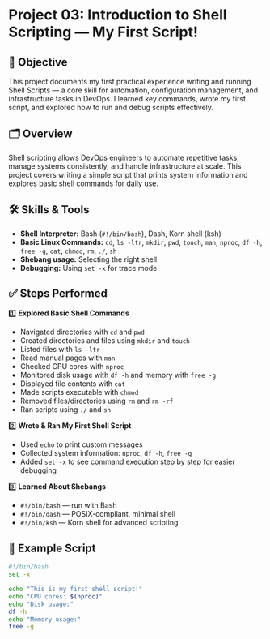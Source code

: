 # Project 03: Introduction to Shell Scripting — My First Script!

## 📌 Objective

This project documents my first practical experience writing and running Shell Scripts — a core skill for automation, configuration management, and infrastructure tasks in DevOps. I learned key commands, wrote my first script, and explored how to run and debug scripts effectively.

## 🗂️ Overview

Shell scripting allows DevOps engineers to automate repetitive tasks, manage systems consistently, and handle infrastructure at scale. This project covers writing a simple script that prints system information and explores basic shell commands for daily use.

## 🛠️ Skills & Tools

- **Shell Interpreter:** Bash (`#!/bin/bash`), Dash, Korn shell (ksh)
- **Basic Linux Commands:** `cd`, `ls -ltr`, `mkdir`, `pwd`, `touch`, `man`, `nproc`, `df -h`, `free -g`, `cat`, `chmod`, `rm`, `./`, `sh`
- **Shebang usage:** Selecting the right shell
- **Debugging:** Using `set -x` for trace mode

## ✅ Steps Performed

1️⃣ **Explored Basic Shell Commands**  
   - Navigated directories with `cd` and `pwd`  
   - Created directories and files using `mkdir` and `touch`  
   - Listed files with `ls -ltr`  
   - Read manual pages with `man`  
   - Checked CPU cores with `nproc`  
   - Monitored disk usage with `df -h` and memory with `free -g`  
   - Displayed file contents with `cat`  
   - Made scripts executable with `chmod`  
   - Removed files/directories using `rm` and `rm -rf`  
   - Ran scripts using `./` and `sh`

2️⃣ **Wrote & Ran My First Shell Script**
   - Used `echo` to print custom messages  
   - Collected system information: `nproc`, `df -h`, `free -g`  
   - Added `set -x` to see command execution step by step for easier debugging

3️⃣ **Learned About Shebangs**
   - `#!/bin/bash` — run with Bash  
   - `#!/bin/dash` — POSIX-compliant, minimal shell  
   - `#!/bin/ksh` — Korn shell for advanced scripting

## 📜 Example Script

```bash
#!/bin/bash
set -x

echo "This is my first shell script!"
echo "CPU cores: $(nproc)"
echo "Disk usage:"
df -h
echo "Memory usage:"
free -g

